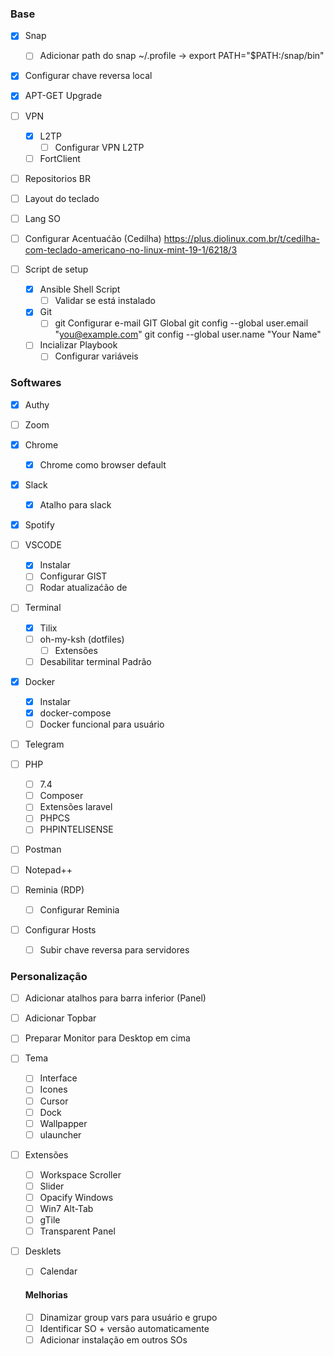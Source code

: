 ### Base

* [X] Snap
  * [ ] Adicionar path do snap ~/.profile -> export PATH="$PATH:/snap/bin"
* [X] Configurar chave reversa local
* [X] APT-GET Upgrade
* [ ] VPN 
  * [X] L2TP
    * [ ] Configurar VPN L2TP
  * [ ] FortClient
* [ ] Repositorios BR
* [ ] Layout do teclado
* [ ] Lang SO
* [ ] Configurar Acentuaćão (Cedilha) https://plus.diolinux.com.br/t/cedilha-com-teclado-americano-no-linux-mint-19-1/6218/3

* [ ] Script de setup
  * [X] Ansible Shell Script
    * [ ] Validar se está instalado
  * [X] Git
    * [ ] git Configurar e-mail GIT Global git config --global user.email "you@example.com" git config --global user.name "Your Name"
  * [ ] Incializar Playbook
    * [ ] Configurar variáveis

### Softwares

* [X] Authy

* [ ] Zoom

* [X] Chrome
  * [x] Chrome como browser default

* [X] Slack
  * [X] Atalho para slack

* [X] Spotify

* [ ] VSCODE
  * [X] Instalar
  * [ ] Configurar GIST
  * [ ] Rodar atualizaćão de

* [ ] Terminal
  * [X] Tilix
  * [ ] oh-my-ksh (dotfiles)
    * [ ] Extensões
  * [ ] Desabilitar terminal Padrão

* [X] Docker
  * [X] Instalar
  * [X] docker-compose
  * [ ] Docker funcional para usuário

* [ ] Telegram

* [ ] PHP
  * [ ] 7.4
  * [ ] Composer
  * [ ] Extensões laravel
  * [ ] PHPCS
  * [ ] PHPINTELISENSE

* [ ] Postman
* [ ] Notepad++
* [ ] Reminia (RDP)
  * [ ] Configurar Reminia

* [ ] Configurar Hosts
  * [ ] Subir chave reversa para servidores

### Personalização

* [ ] Adicionar atalhos para barra inferior (Panel)
* [ ] Adicionar Topbar
* [ ] Preparar Monitor para Desktop em cima
* [ ] Tema
  * [ ] Interface
  * [ ] Icones
  * [ ] Cursor
  * [ ] Dock
  * [ ] Wallpapper
  * [ ] ulauncher
* [ ] Extensões
  * [ ] Workspace Scroller
  * [ ] Slider
  * [ ] Opacify Windows
  * [ ] Win7 Alt-Tab
  * [ ] gTile
  * [ ] Transparent Panel  
* [ ] Desklets
  * [ ] Calendar

  #### Melhorias

  * [ ] Dinamizar group vars para usuário e grupo
  * [ ] Identificar SO + versão automaticamente
  * [ ] Adicionar instalação em outros SOs
